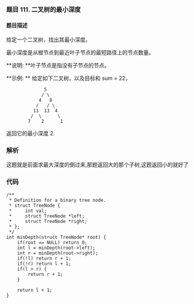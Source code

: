 ### **题目     111. 二叉树的最小深度**

#### 题目描述
给定一个二叉树，找出其最小深度。

最小深度是从根节点到最近叶子节点的最短路径上的节点数量。

**说明: **叶子节点是指没有子节点的节点。

**示例: **
给定如下二叉树，以及目标和 sum = 22，
```
              5
             / \
            4   8
           /   / \
          11  13  4
         /  \      \
        7    2      1
```
返回它的最小深度  2.
### 解析
这题就是前面求最大深度的倒过来,那题返回大的那个子树,这题返回小的就好了

### 代码 
```
/**
 * Definition for a binary tree node.
 * struct TreeNode {
 *     int val;
 *     struct TreeNode *left;
 *     struct TreeNode *right;
 * };
 */
int minDepth(struct TreeNode* root) {
    if(root == NULL) return 0;
    int l = minDepth(root->left);
    int r = minDepth(root->right);
    if(!l) return r + 1;
    if(!r) return l + 1;
    if(l > r) {
        return r + 1;
    }
    
    return l + 1;
}
```









